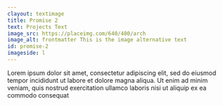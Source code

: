 ```yaml
---
clayout: textimage
title: Promise 2
text: Projects Text
image_src: https://placeimg.com/640/480/arch
image_alt: frontmatter This is the image alternative text
id: promise-2
imageside: l
---
```

Lorem ipsum dolor sit amet, consectetur adipiscing elit, sed do eiusmod tempor incididunt ut labore et dolore magna aliqua. Ut enim ad minim veniam, quis nostrud exercitation ullamco laboris nisi ut aliquip ex ea commodo consequat